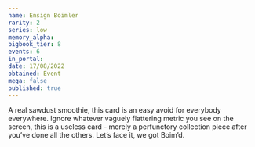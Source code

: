 ```yaml
---
name: Ensign Boimler
rarity: 2
series: low
memory_alpha:
bigbook_tier: 8
events: 6
in_portal:
date: 17/08/2022
obtained: Event
mega: false
published: true
---
```


A real sawdust smoothie, this card is an easy avoid for everybody everywhere. Ignore whatever vaguely flattering metric you see on the screen, this is a useless card - merely a perfunctory collection piece after you’ve done all the others. Let’s face it, we got Boim’d.
